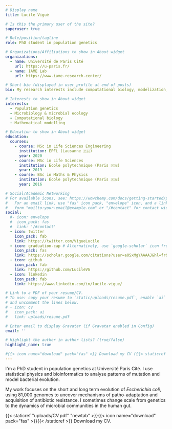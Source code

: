 ```yaml
---
# Display name
title: Lucile Vigué

# Is this the primary user of the site?
superuser: true

# Role/position/tagline
role: PhD student in population genetics

# Organizations/Affiliations to show in About widget
organizations:
  - name: Université de Paris Cité
    url: https://u-paris.fr/
  - name: IAME Lab
    url: https://www.iame-research.center/

# Short bio (displayed in user profile at end of posts)
bio: My research interests include computational biology, modelization, and microbial evolution with a special focus on _E. coli_ population genetics.

# Interests to show in About widget
interests:
  - Population genetics
  - Microbiology & microbial ecology
  - Computational biology
  - Mathematical modelling

# Education to show in About widget
education:
  courses:
    - course: MSc in Life Sciences Engineering
      institution: EPFL (Lausanne 🇨🇭)
      year: 2020
    - course: MSc in Life Sciences
      institution: École polytechnique (Paris 🇫🇷)
      year: 2019
    - course: BSc in Maths & Physics
      institution: École polytechnique (Paris 🇫🇷)
      year: 2016

# Social/Academic Networking
# For available icons, see: https://wowchemy.com/docs/getting-started/page-builder/#icons
#   For an email link, use "fas" icon pack, "envelope" icon, and a link in the
#   form "mailto:your-email@example.com" or "/#contact" for contact widget.
social:
  #- icon: envelope
  #  icon_pack: fas
  #  link: '/#contact'
  - icon: twitter
    icon_pack: fab
    link: https://twitter.com/VigueLucile
  - icon: graduation-cap # Alternatively, use `google-scholar` icon from `ai` icon pack
    icon_pack: fas
    link: https://scholar.google.com/citations?user=a0SxMgYAAAAJ&hl=fr&oi=ao
  - icon: github
    icon_pack: fab
    link: https://github.com/LucileVG
  - icon: linkedin
    icon_pack: fab
    link: https://www.linkedin.com/in/lucile-vigue/

# Link to a PDF of your resume/CV.
# To use: copy your resume to `static/uploads/resume.pdf`, enable `ai` icons in `params.toml`,
# and uncomment the lines below.
# - icon: cv
#   icon_pack: ai
#   link: uploads/resume.pdf

# Enter email to display Gravatar (if Gravatar enabled in Config)
email: ''

# Highlight the author in author lists? (true/false)
highlight_name: true

#{{< icon name="download" pack="fas" >}} Download my CV ({{< staticref "uploads/resume_fr.pdf" "newtab" >}}fr{{< /staticref >}}/{{< staticref "uploads/resume_en.pdf" "newtab" >}}en{{< /staticref >}}).
---
```


I'm a PhD student in population genetics at Université Paris Cité. I use statistical physics and bioinformatics to analyse patterns of mutation and model bacterial evolution.

My work focuses on the short and long term evolution of _Escherichia coli_, using 81,000 genomes to uncover mechanisms of patho-adaptation and acquisition of antibiotic resistance. I sometimes change scale from genetics to the dynamics of microbial communities in the human gut.

{{< staticref "uploads/CV.pdf" "newtab" >}}{{< icon name="download" pack="fas" >}}{{< /staticref >}} Download my CV.




